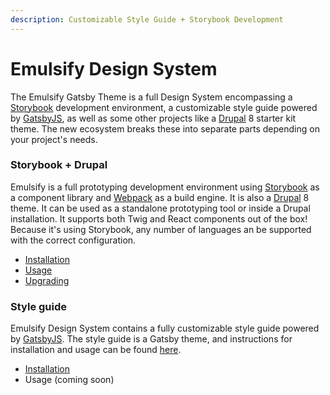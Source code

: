 ```yaml
---
description: Customizable Style Guide + Storybook Development
---
```


# Emulsify Design System

The Emulsify Gatsby Theme is a full Design System encompassing a [Storybook](https://storybook.js.org/) development environment, a customizable style guide powered by [GatsbyJS](https://www.gatsbyjs.org/), as well as some other projects like a [Drupal](https://www.drupal.org/) 8 starter kit theme. The new ecosystem breaks these into separate parts depending on your project's needs.

### Storybook + Drupal

Emulsify is a full prototyping development environment using [Storybook](https://storybook.js.org/) as a component library and [Webpack](https://webpack.js.org/) as a build engine. It is also a [Drupal](https://www.drupal.org/) 8 theme. It can be used as a standalone prototyping tool or inside a Drupal installation. It supports both Twig and React components out of the box! Because it's using Storybook, any number of languages an be supported with the correct configuration.

* [Installation](installation/design-system.md)
* [Usage](usage/commands.md)
* [Upgrading](installation/upgrading.md)

### Style guide

Emulsify Design System contains a fully customizable style guide powered by [GatsbyJS](https://www.gatsbyjs.org/). The style guide is a Gatsby theme, and instructions for installation and usage can be found [here](https://github.com/emulsify-ds/gatsby-theme-emulsify-workspace).

* [Installation](installation/styleguide-only.md)
* Usage \(coming soon\)

